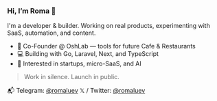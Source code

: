### Hi, I’m Roma 👋

I'm a developer & builder. Working on real products, experimenting with SaaS, automation, and content.

- 🔨 Co-Founder @ OshLab — tools for future Cafe & Restaurants
- 💻 Building with Go, Laravel, Next, and TypeScript
- 🧠 Interested in startups, micro-SaaS, and AI

> Work in silence. Launch in public.

📬 Telegram: [@romaluev](https://t.me/romaluev)
𝕏 / Twitter: [@romaluev](https://x.com/RomaLuev)


